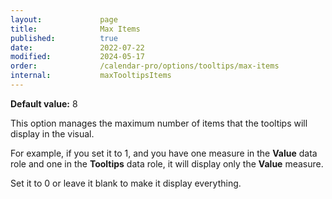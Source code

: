 ```yaml
---
layout:             page
title:              Max Items
published:          true
date:               2022-07-22
modified:           2024-05-17
order:              /calendar-pro/options/tooltips/max-items
internal:           maxTooltipsItems
---
```

**Default value:** 8

This option manages the maximum number of items that the tooltips will display in the visual.

For example, if you set it to 1, and you have one measure in the **Value** data role and one in the **Tooltips** data role, it will display only the **Value** measure.

Set it to 0 or leave it blank to make it display everything.

